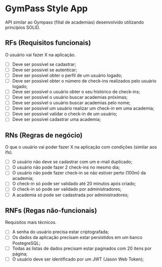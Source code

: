 # GymPass Style App
API similar ao Gympass (filial de academias) desenvolvido utilizando princípios SOLID.


## RFs (Requisitos funcionais)
O usuário vai fazer X na aplicação.

- [ ] Deve ser possível se cadastrar;
- [ ] Deve ser possível se autenticar;
- [ ] Deve ser possível obter o perfil de um usuário logado;
- [ ] Deve ser possível obter o número de check-ins realizados pelo usuário logado;
- [ ] Deve ser possível o usuário obter o seu histórico de check-ins;
- [ ] Deve ser possível o usuário buscar academias próximas;
- [ ] Deve ser possível o usuário buscar academias pelo nome;
- [ ] Deve ser possível um usuário realizar um check-in em uma academia;
- [ ] Deve ser possível validar o check-in de um usuário;
- [ ] Deve ser possível cadastrar uma academia;

## RNs (Regras de negócio)
O que o usuário vai poder fazer X na aplicação com condições (similar aos ifs).

- [ ] O usuário não deve se cadastrar com um e-mail duplicado;
- [ ] O usuário não pode fazer 2 check-ins no mesmo dia;
- [ ] O usuário não pode fazer check-in se não estiver perto (100m) da academia;
- [ ] O check-in só pode ser validado até 20 minutos após criado;
- [ ] O check-in só pode ser validado por administradores;
- [ ] A academia só pode ser cadastrada por administradores;

## RNFs (Regas não-funcionais)
Requisitos mais técnicos.

- [ ] A senha do usuário precisa estar criptografada;
- [ ] Os dados da aplicação precisam estar persistidos em um banco PostegreSQL;
- [ ] Todas as listas de dados precisam estar paginados com 20 itens por página;
- [ ] O usuário deve ser identificado por um JWT (Jason Web Token);
